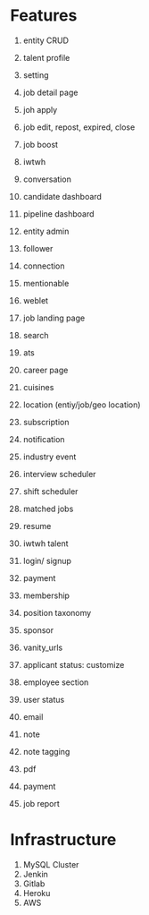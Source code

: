 # Features

1. entity CRUD
2. talent profile
3. setting
4. job detail page
5. joh apply
6. job edit, repost, expired, close
7. job boost
   
5. iwtwh
6. conversation
7. candidate dashboard
8. pipeline dashboard
9. entity admin
10. follower
11. connection
12. mentionable
13. weblet
14. job landing page
15. search
16. ats
17. career page
18. cuisines
19. location (entiy/job/geo location)
20. subscription
21. notification
22. industry event
23. interview scheduler
24. shift scheduler
25. matched jobs
26. resume
27. iwtwh talent
28. login/ signup
29. payment
30. membership
31. position taxonomy
32. sponsor
33. vanity_urls
34. applicant status: customize
35. employee section
36. user status
37. email
38. note
39. note tagging
40. pdf
41. payment
42. job report

# Infrastructure

1. MySQL Cluster
2. Jenkin
3. Gitlab
4. Heroku
5. AWS